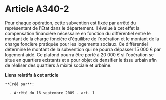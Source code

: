 # Article A340-2

Pour chaque opération, cette subvention est fixée par arrêté du représentant de l'Etat dans le département. Il évalue à cet
effet la compensation financière nécessaire en fonction du différentiel entre le montant de la charge foncière d'équilibre de
l'opération et le montant de la charge foncière pratiquée pour les logements sociaux. Ce différentiel détermine le montant de
la subvention qui ne pourra dépasser 15 000 € par logement aidé. Ce plafond pourra être porté à 20 000 € si l'opération se
situe en quartiers existants et a pour objet de densifier le tissu urbain afin de réaliser des quartiers à mixité sociale et
urbaine.

**Liens relatifs à cet article**

	**Créé par**:

	  - Arrêté du 16 septembre 2009 - art. 1
